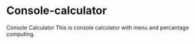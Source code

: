 # Console-calculator
Console Calculator
This is console calculator with menu and percantage computing. 
